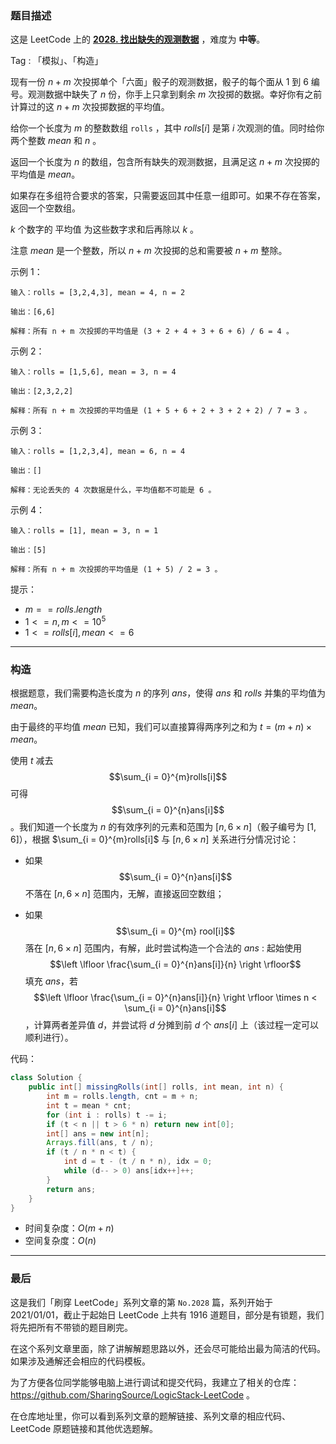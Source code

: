 ### 题目描述

这是 LeetCode 上的 **[2028. 找出缺失的观测数据](https://leetcode-cn.com/problems/find-missing-observations/solution/by-ac_oier-x22k/)** ，难度为 **中等**。

Tag : 「模拟」、「构造」



现有一份 $n + m$ 次投掷单个「六面」骰子的观测数据，骰子的每个面从 $1$ 到 $6$ 编号。观测数据中缺失了 $n$ 份，你手上只拿到剩余 $m$ 次投掷的数据。幸好你有之前计算过的这 $n + m$ 次投掷数据的平均值。

给你一个长度为 $m$ 的整数数组 `rolls` ，其中 $rolls[i]$ 是第 $i$ 次观测的值。同时给你两个整数 $mean$ 和 $n$ 。

返回一个长度为 $n$ 的数组，包含所有缺失的观测数据，且满足这 $n + m$ 次投掷的平均值是 $mean$。

如果存在多组符合要求的答案，只需要返回其中任意一组即可。如果不存在答案，返回一个空数组。

$k$ 个数字的 平均值 为这些数字求和后再除以 $k$ 。

注意 $mean$ 是一个整数，所以 $n + m$ 次投掷的总和需要被 $n + m$ 整除。

示例 1：
```
输入：rolls = [3,2,4,3], mean = 4, n = 2

输出：[6,6]

解释：所有 n + m 次投掷的平均值是 (3 + 2 + 4 + 3 + 6 + 6) / 6 = 4 。
```
示例 2：
```
输入：rolls = [1,5,6], mean = 3, n = 4

输出：[2,3,2,2]

解释：所有 n + m 次投掷的平均值是 (1 + 5 + 6 + 2 + 3 + 2 + 2) / 7 = 3 。
```
示例 3：
```
输入：rolls = [1,2,3,4], mean = 6, n = 4

输出：[]

解释：无论丢失的 4 次数据是什么，平均值都不可能是 6 。
```
示例 4：
```
输入：rolls = [1], mean = 3, n = 1

输出：[5]

解释：所有 n + m 次投掷的平均值是 (1 + 5) / 2 = 3 。
```

提示：
* $m == rolls.length$
* $1 <= n, m <= 10^5$
* $1 <= rolls[i], mean <= 6$

---

### 构造

根据题意，我们需要构造长度为 $n$ 的序列 $ans$，使得 $ans$ 和 $rolls$ 并集的平均值为 $mean$。

由于最终的平均值 $mean$ 已知，我们可以直接算得两序列之和为 $t = (m + n) \times mean$。

使用 $t$ 减去 $$\sum_{i = 0}^{m}rolls[i]$$ 可得 $$\sum_{i = 0}^{n}ans[i]$$。我们知道一个长度为 $n$ 的有效序列的元素和范围为 $[n, 6 \times n]$（骰子编号为 $[1, 6]$），根据 $\sum_{i = 0}^{m}rolls[i]$ 与 $[n, 6 \times n]$ 关系进行分情况讨论：

* 如果 $$\sum_{i = 0}^{n}ans[i]$$ 不落在 $[n, 6  \times n]$ 范围内，无解，直接返回空数组；

* 如果 $$\sum_{i = 0}^{m} rool[i]$$ 落在 $[n, 6 \times n]$ 范围内，有解，此时尝试构造一个合法的 $ans$ : 起始使用 $$\left \lfloor \frac{\sum_{i = 0}^{n}ans[i]}{n} \right \rfloor$$ 填充 $ans$，若 $$\left \lfloor \frac{\sum_{i = 0}^{n}ans[i]}{n} \right \rfloor \times n < \sum_{i = 0}^{n}ans[i]$$，计算两者差异值 $d$，并尝试将 $d$ 分摊到前 $d$ 个 $ans[i]$ 上（该过程一定可以顺利进行）。

代码：
```Java
class Solution {
    public int[] missingRolls(int[] rolls, int mean, int n) {
        int m = rolls.length, cnt = m + n;
        int t = mean * cnt;
        for (int i : rolls) t -= i;
        if (t < n || t > 6 * n) return new int[0];
        int[] ans = new int[n];
        Arrays.fill(ans, t / n);
        if (t / n * n < t) {
            int d = t - (t / n * n), idx = 0;
            while (d-- > 0) ans[idx++]++;
        }
        return ans;
    }
}
```
* 时间复杂度：$O(m + n)$
* 空间复杂度：$O(n)$

---

### 最后

这是我们「刷穿 LeetCode」系列文章的第 `No.2028` 篇，系列开始于 2021/01/01，截止于起始日 LeetCode 上共有 1916 道题目，部分是有锁题，我们将先把所有不带锁的题目刷完。

在这个系列文章里面，除了讲解解题思路以外，还会尽可能给出最为简洁的代码。如果涉及通解还会相应的代码模板。

为了方便各位同学能够电脑上进行调试和提交代码，我建立了相关的仓库：https://github.com/SharingSource/LogicStack-LeetCode 。

在仓库地址里，你可以看到系列文章的题解链接、系列文章的相应代码、LeetCode 原题链接和其他优选题解。

